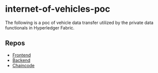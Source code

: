 # internet-of-vehicles-poc

The following is a poc of vehicle data transfer utilized by the private data functionals in Hyperledger Fabric.

## Repos

* [Frontend](https://github.com/Blockchain-Developers/internet-of-vehicles-poc-frontend)
* [Backend](https://github.com/Blockchain-Developers/internet-of-vehicles-poc-backend)
* [Chaincode](https://github.com/Blockchain-Developers/internet-of-vehicles-poc-chaincode)

